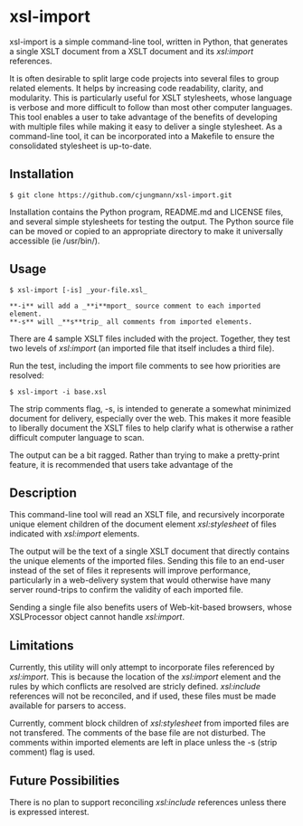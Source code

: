 # xsl-import

xsl-import is a simple command-line tool, written in Python, that generates a
single XSLT document from a XSLT document and its _xsl:import_ references.

It is often desirable to split large code projects into several files to group
related elements.  It helps by increasing code readability, clarity, and modularity.
This is particularly useful for XSLT stylesheets, whose language is verbose and
more difficult to follow than most other computer languages.  This tool enables
a user to take advantage of the benefits of developing with multiple files while
making it easy to deliver a single stylesheet.  As a command-line tool, it can
be incorporated into a Makefile to ensure the consolidated stylesheet is up-to-date.
## Installation

~~~
$ git clone https://github.com/cjungmann/xsl-import.git
~~~

Installation contains the Python program, README.md and LICENSE files, and several
simple stylesheets for testing the output.  The Python source file can be moved or
copied to an appropriate directory to make it universally accessible (ie /usr/bin/).

## Usage

~~~
$ xsl-import [-is] _your-file.xsl_

**-i** will add a _**i**mport_ source comment to each imported element.
**-s** will _**s**trip_ all comments from imported elements.
~~~

There are 4 sample XSLT files included with the project.  Together, they test
two levels of _xsl:import_ (an imported file that itself includes a third file).

Run the test, including the import file comments to see how priorities are
resolved:

~~~
$ xsl-import -i base.xsl
~~~

The strip comments flag, -s, is intended to generate a somewhat minimized
document for delivery, especially over the web.  This makes it more feasible
to liberally document the XSLT files to help clarify what is otherwise a
rather difficult computer language to scan.

The output can be a bit ragged.  Rather than trying to make a pretty-print
feature, it is recommended that users take advantage of the 

## Description

This command-line tool will read an XSLT file, and recursively incorporate
unique element children of the document element _xsl:stylesheet_ of files indicated
with _xsl:import_ elements.

The output will be the text of a single XSLT document that directly contains the
unique elements of the imported files.  Sending this file to an end-user instead
of the set of files it represents will improve performance, particularly in a
web-delivery system that would otherwise have many server round-trips to confirm
the validity of each imported file.

Sending a single file also benefits users of Web-kit-based browsers, whose
XSLProcessor object cannot handle _xsl:import_.

## Limitations

Currently, this utility will only attempt to incorporate files referenced by
_xsl:import_.  This is because the location of the _xsl:import_ element and the
rules by which conflicts are resolved are stricly defined.  _xsl:include_
references will not be reconciled, and if used, these files must be made
available for parsers to access.

Currently, comment block children of _xsl:stylesheet_ from imported files are
not transfered.  The comments of the base file are not disturbed.  The comments
within imported elements are left in place unless the -s (strip comment) flag
is used.

## Future Possibilities

There is no plan to support reconciling _xsl:include_ references unless there is
expressed interest.

